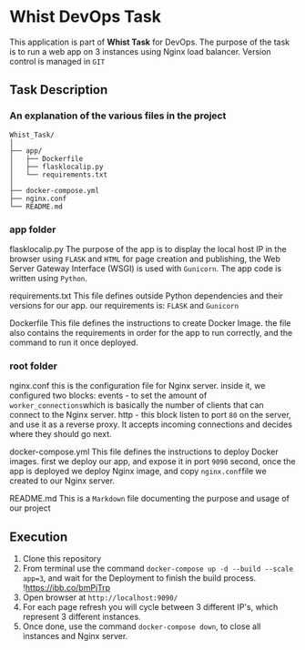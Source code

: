 # Whist DevOps Task

This application is part of **Whist Task** for DevOps.
The purpose of the task is to run a web app on 3 instances using Nginx load balancer.
Version control is managed in `GIT`

## Task Description
### An explanation of the various files in the project

```
Whist_Task/
│
├── app/
│   ├── Dockerfile
│   ├── flasklocalip.py
│   └── requirements.txt
│
├── docker-compose.yml
├── nginx.conf
└── README.md
```
### app folder
flasklocalip.py
The purpose of the app is to display the local host IP in the browser using `FLASK` and `HTML` for page creation and publishing,
the Web Server Gateway Interface (WSGI) is used with `Gunicorn`. 
The app code is written using `Python`.

requirements.txt
This file defines outside Python dependencies and their versions for our app.
our requirements is: `FLASK` and `Gunicorn`

Dockerfile
This file defines the instructions to create Docker Image.
the file also contains the requirements in order for the app to run correctly, and the command to run it once deployed.

### root folder
nginx.conf
this is the configuration file for Nginx server.
inside it, we configured two blocks:
events - to set the amount of `worker_connections`which is basically the number of clients that can connect to the Nginx server.
http - this block listen to port `80` on the server, and use it as a reverse proxy. It accepts incoming connections and decides where they should go next.

docker-compose.yml
This file defines the instructions to deploy Docker images.
first we deploy our app, and expose it in port `9090`
second, once the app is deployed we deploy Nginx image, and copy `nginx.conf`file we created to our Nginx server.

README.md
This is a `Markdown` file documenting the purpose and usage of our project

## Execution

 1. Clone this repository
 2. From terminal use the command `docker-compose up -d --build --scale app=3`, and wait for the Deployment to finish the build process.
 !https://ibb.co/bmPjTrp
 3. Open browser at `http://localhost:9090/`
 4. For each page refresh you will cycle between 3 different IP's, which represent 3 different instances.
 5. Once done, use the command `docker-compose down`, to close all instances and Nginx server.